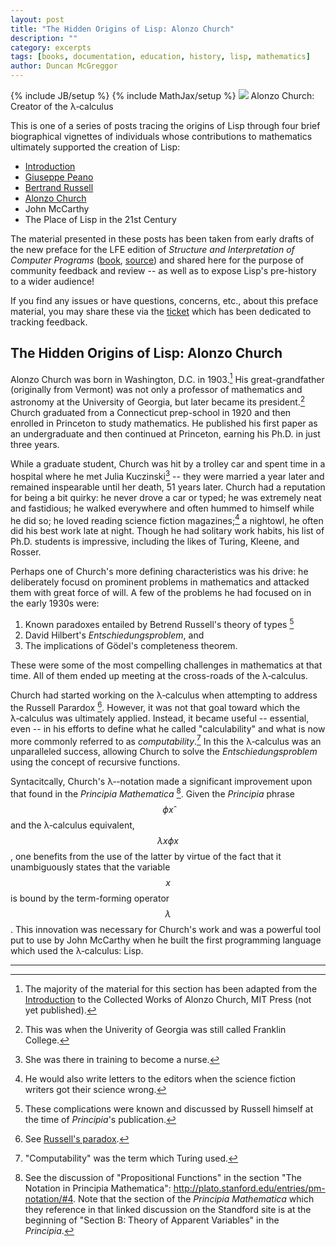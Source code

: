 ```yaml
---
layout: post
title: "The Hidden Origins of Lisp: Alonzo Church"
description: ""
category: excerpts
tags: [books, documentation, education, history, lisp, mathematics]
author: Duncan McGreggor
---
```

{% include JB/setup %}
{% include MathJax/setup %}
<a href="{{ site.base_url }}/assets/images/posts/Alonzo-Church.jpg"><img class="right medium" src="{{ site.base_url }}/assets/images/posts/Alonzo-Church.jpg" /></a> Alonzo Church: Creator of the λ&#8209;calculus

This is one of a series of posts tracing the origins of Lisp through four brief
biographical vignettes of individuals whose contributions to mathematics
ultimately supported the creation of Lisp:

 * [Introduction](/excerpts/2015/03/22/1445-the-hidden-origins-of-lisp-introduction/)
 * [Giuseppe Peano](/excerpts/2015/03/23/1008-the-hidden-origins-of-lisp-peano/)
 * [Bertrand Russell](/excerpts/2015/03/24/0111-the-hidden-origins-of-lisp-russell/)
 * [Alonzo Church](/excerpts/2015/03/25/1108-the-hidden-origins-of-lisp-church/)
 * John McCarthy
 * The Place of Lisp in the 21st Century

The material presented in these
posts has been taken from early drafts of the new preface for the LFE edition
of *Structure and Interpretation of Computer Programs*
([book](http://lfe.gitbooks.io/sicp/content/index.html),
[source](https://github.com/lfe/sicp)) and shared here for the purpose of
community feedback and review -- as well as to expose Lisp's pre-history to a
wider audience!

If you find any issues or have questions, concerns, etc., about this preface
material, you may share these via the
[ticket](https://github.com/lfe/sicp/issues/6) which has been dedicated to
tracking feedback.

## The Hidden Origins of Lisp: Alonzo Church

Alonzo Church was born in Washington, D.C. in 1903.[^1] His great-grandfather (originally from Vermont) was not only a professor of mathematics and astronomy at the University of Georgia, but later became its president.[^2] Church graduated from a Connecticut prep-school in 1920 and then enrolled in Princeton to study mathematics. He published his first paper as an undergraduate and then continued at Princeton, earning his Ph.D. in just three years.

While a graduate student, Church was hit by a trolley car and spent time in a hospital where he met Julia Kuczinski[^3] -- they were married a year later and remained inspearable until her death, 51 years later. Church had a reputation for being a bit quirky: he never drove a car or typed; he was extremely neat and fastidious; he walked everywhere and often hummed to himself while he did so; he loved reading science fiction magazines;[^4] a nightowl, he often did his best work late at night. Though he had solitary work habits, his list of Ph.D. students is impressive, including the likes of Turing, Kleene, and Rosser.

Perhaps one of Church's more defining characteristics was his drive: he deliberately focusd on prominent problems in mathematics and attacked them with great force of will. A few of the problems he had focused on in the early 1930s were:

1. Known paradoxes entailed by Betrend Russell's theory of types [^5]
1. David Hilbert's *Entschiedungsproblem*, and
1. The implications of Gödel's completeness theorem.

These were some of the most compelling challenges in mathematics at that time. All of them ended up meeting at the cross-roads of the λ&#8209;calculus.

Church had started working on the λ&#8209;calculus when attempting to address the Russell Parardox [^6]. However, it was not that goal toward which the λ&#8209;calculus was ultimately applied. Instead, it became useful -- essential, even -- in his efforts to define what he called "calculability" and what is now more commonly referred to as *computability*.[^7] In this the λ&#8209;calculus was an unparalleled success, allowing Church to solve the *Entschiedungsproblem* using the concept of recursive functions.

Syntacitcally, Church's λ&#8209;-notation made a significant improvement upon that found in the *Principia Mathematica* [^8]. Given the *Principia* phrase $$\phi x̂$$ and the λ&#8209;calculus equivalent, $$\lambda x \phi x$$, one benefits from the use of the latter by virtue of the fact that it unambiguously states that the variable $$x$$ is bound by the term-forming operator $$\lambda$$. This innovation was necessary for Church's work and was a powerful tool put to use by John McCarthy when he built the first programming language which used the λ&#8209;calculus: Lisp.

---

[^1]: The majority of the material for this section has been adapted from the [Introduction](http://www.math.ucla.edu/~hbe/church.pdf) to the Collected Works of Alonzo Church, MIT Press (not yet published).

[^2]: This was when the Univerity of Georgia was still called Franklin College.

[^3]: She was there in training to become a nurse.

[^4]: He would also write letters to the editors when the science fiction writers got their science wrong.

[^5]: These complications were known and discussed by Russell himself at the time of *Principia*'s publication.

[^6]: See [Russell's paradox](http://en.wikipedia.org/wiki/Russell%27s_paradox).

[^7]: "Computability" was the term which Turing used.

[^8]: See the discussion of "Propositional Functions" in the section "The Notation in Principia Mathematica":  http://plato.stanford.edu/entries/pm-notation/#4. Note that the section of the *Principia Mathematica* which they reference in that linked discussion on the Standford site is at the beginning of "Section B: Theory of Apparent Variables" in the *Principia*.
